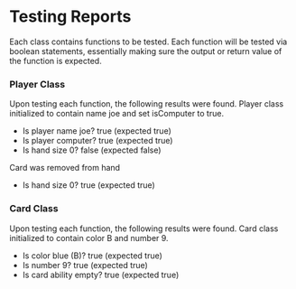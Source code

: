 # Testing Reports
Each class contains functions to be tested. Each function will be tested via boolean statements, essentially making sure the output or return value of the function is expected.
### Player Class
Upon testing each function, the following results were found.
Player class initialized to contain name joe and set isComputer to true.
- Is player name joe? true (expected true)
- Is player computer? true (expected true)
- Is hand size 0? false (expected false)

Card was removed from hand
- Is hand size 0? true (expected true)

### Card Class
Upon testing each function, the following results were found.
Card class initialized to contain color B and number 9.
- Is color blue (B)? true (expected true)
- Is number 9? true (expected true)
- Is card ability empty? true (expected true)
